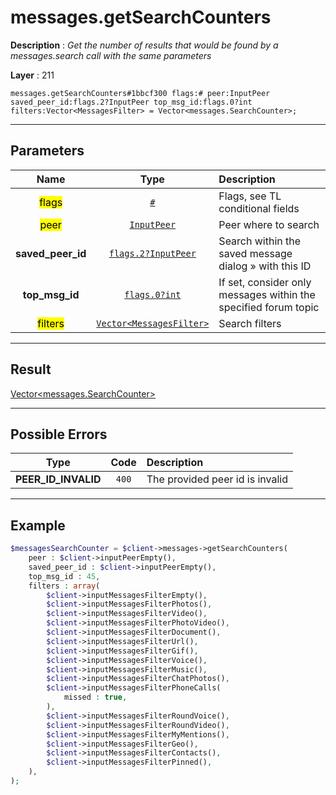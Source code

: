 # messages.getSearchCounters

**Description** : *Get the number of results that would be found by a messages.search call with the same parameters*

**Layer** : 211

```tl
messages.getSearchCounters#1bbcf300 flags:# peer:InputPeer saved_peer_id:flags.2?InputPeer top_msg_id:flags.0?int filters:Vector<MessagesFilter> = Vector<messages.SearchCounter>;
```

---

## Parameters

| Name | Type | Description |
| :---: | :---: | :--- |
| <mark>flags</mark> | [`#`](type/#) | Flags, see TL conditional fields |
| <mark>peer</mark> | [`InputPeer`](type/InputPeer) | Peer where to search |
| **saved_peer_id** | [`flags.2?InputPeer`](type/InputPeer) | Search within the saved message dialog » with this ID |
| **top_msg_id** | [`flags.0?int`](type/int) | If set, consider only messages within the specified forum topic |
| <mark>filters</mark> | [`Vector<MessagesFilter>`](type/MessagesFilter) | Search filters |

---

## Result

[Vector<messages.SearchCounter>](type/messages.SearchCounter)

---

## Possible Errors

| Type | Code | Description |
| :---: | :---: | :--- |
| **PEER_ID_INVALID** | `400` | The provided peer id is invalid |

---

## Example

```php
$messagesSearchCounter = $client->messages->getSearchCounters(
	peer : $client->inputPeerEmpty(),
	saved_peer_id : $client->inputPeerEmpty(),
	top_msg_id : 45,
	filters : array(
		$client->inputMessagesFilterEmpty(),
		$client->inputMessagesFilterPhotos(),
		$client->inputMessagesFilterVideo(),
		$client->inputMessagesFilterPhotoVideo(),
		$client->inputMessagesFilterDocument(),
		$client->inputMessagesFilterUrl(),
		$client->inputMessagesFilterGif(),
		$client->inputMessagesFilterVoice(),
		$client->inputMessagesFilterMusic(),
		$client->inputMessagesFilterChatPhotos(),
		$client->inputMessagesFilterPhoneCalls(
			missed : true,
		),
		$client->inputMessagesFilterRoundVoice(),
		$client->inputMessagesFilterRoundVideo(),
		$client->inputMessagesFilterMyMentions(),
		$client->inputMessagesFilterGeo(),
		$client->inputMessagesFilterContacts(),
		$client->inputMessagesFilterPinned(),
	),
);
```